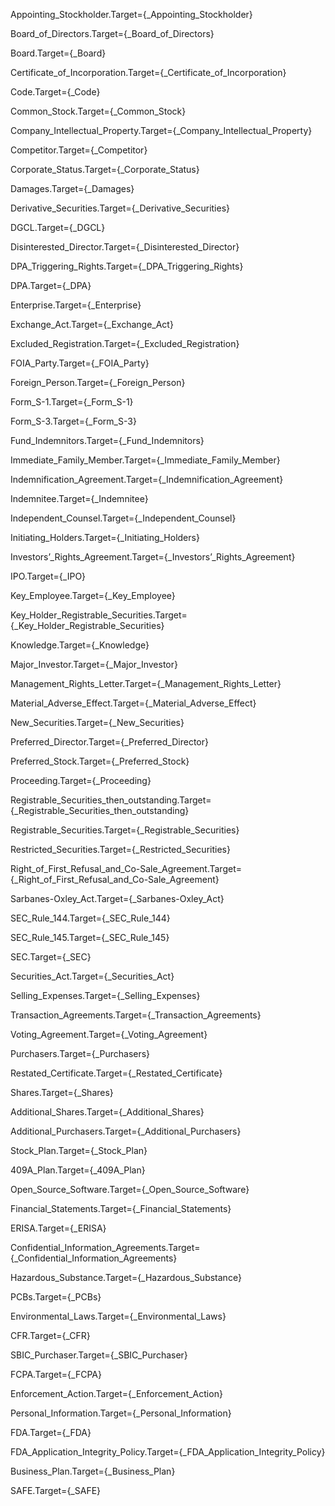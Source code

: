 
Appointing_Stockholder.Target={_Appointing_Stockholder}

Board_of_Directors.Target={_Board_of_Directors}

Board.Target={_Board}

Certificate_of_Incorporation.Target={_Certificate_of_Incorporation}

Code.Target={_Code}

Common_Stock.Target={_Common_Stock}

Company_Intellectual_Property.Target={_Company_Intellectual_Property}

Competitor.Target={_Competitor}

Corporate_Status.Target={_Corporate_Status}

Damages.Target={_Damages}

Derivative_Securities.Target={_Derivative_Securities}

DGCL.Target={_DGCL}

Disinterested_Director.Target={_Disinterested_Director}

DPA_Triggering_Rights.Target={_DPA_Triggering_Rights}

DPA.Target={_DPA}

Enterprise.Target={_Enterprise}

Exchange_Act.Target={_Exchange_Act}

Excluded_Registration.Target={_Excluded_Registration}

FOIA_Party.Target={_FOIA_Party}

Foreign_Person.Target={_Foreign_Person}

Form_S-1.Target={_Form_S-1}

Form_S-3.Target={_Form_S-3}

Fund_Indemnitors.Target={_Fund_Indemnitors}

Immediate_Family_Member.Target={_Immediate_Family_Member}

Indemnification_Agreement.Target={_Indemnification_Agreement}

Indemnitee.Target={_Indemnitee}

Independent_Counsel.Target={_Independent_Counsel}

Initiating_Holders.Target={_Initiating_Holders}

Investors’_Rights_Agreement.Target={_Investors’_Rights_Agreement}

IPO.Target={_IPO}

Key_Employee.Target={_Key_Employee}

Key_Holder_Registrable_Securities.Target={_Key_Holder_Registrable_Securities}

Knowledge.Target={_Knowledge}

Major_Investor.Target={_Major_Investor}

Management_Rights_Letter.Target={_Management_Rights_Letter}

Material_Adverse_Effect.Target={_Material_Adverse_Effect}

New_Securities.Target={_New_Securities}

Preferred_Director.Target={_Preferred_Director}

Preferred_Stock.Target={_Preferred_Stock}

Proceeding.Target={_Proceeding}

Registrable_Securities_then_outstanding.Target={_Registrable_Securities_then_outstanding}

Registrable_Securities.Target={_Registrable_Securities}

Restricted_Securities.Target={_Restricted_Securities}

Right_of_First_Refusal_and_Co-Sale_Agreement.Target={_Right_of_First_Refusal_and_Co-Sale_Agreement}

Sarbanes-Oxley_Act.Target={_Sarbanes-Oxley_Act}

SEC_Rule_144.Target={_SEC_Rule_144}

SEC_Rule_145.Target={_SEC_Rule_145}

SEC.Target={_SEC}

Securities_Act.Target={_Securities_Act}

Selling_Expenses.Target={_Selling_Expenses}

Transaction_Agreements.Target={_Transaction_Agreements}

Voting_Agreement.Target={_Voting_Agreement}


Purchasers.Target={_Purchasers}

Restated_Certificate.Target={_Restated_Certificate}

Shares.Target={_Shares}

Additional_Shares.Target={_Additional_Shares}

Additional_Purchasers.Target={_Additional_Purchasers}

Stock_Plan.Target={_Stock_Plan}

409A_Plan.Target={_409A_Plan}

Open_Source_Software.Target={_Open_Source_Software}

Financial_Statements.Target={_Financial_Statements}

ERISA.Target={_ERISA}

Confidential_Information_Agreements.Target={_Confidential_Information_Agreements}

Hazardous_Substance.Target={_Hazardous_Substance}

PCBs.Target={_PCBs}

Environmental_Laws.Target={_Environmental_Laws}

CFR.Target={_CFR}

SBIC_Purchaser.Target={_SBIC_Purchaser}

FCPA.Target={_FCPA}

Enforcement_Action.Target={_Enforcement_Action}

Personal_Information.Target={_Personal_Information}

FDA.Target={_FDA}

FDA_Application_Integrity_Policy.Target={_FDA_Application_Integrity_Policy}

Business_Plan.Target={_Business_Plan}

SAFE.Target={_SAFE}

